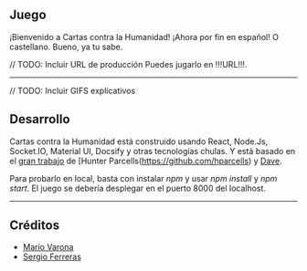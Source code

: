 ## Juego
¡Bienvenido a Cartas contra la Humanidad! ¡Ahora por fin en español! O castellano. Bueno, ya tu sabe.

// TODO: Incluir URL de producción
Puedes jugarlo en !!!URL!!!.

***

// TODO: Incluir GIFS explicativos

## Desarrollo

Cartas contra la Humanidad está construido usando React, Node.Js, Socket.IO, Material UI, Docsify y otras tecnologías chulas. Y está basado en el [gran trabajo](https://github.com/hparcells/cards-against-humanity) de [Hunter Parcells(https://github.com/hparcells) y [Dave](https://github.com/imdaveead).

Para probarlo en local, basta con instalar _npm_ y usar _npm install_ y _npm start_. El juego se debería desplegar en el puerto 8000 del localhost.

***

## Créditos
- [Mario Varona](https://github.com/mvarona)
- [Sergio Ferreras](https://github.com/SergioPucela)
